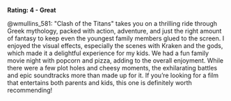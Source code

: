 **Rating: 4 - Great**

@wmullins_581: "Clash of the Titans" takes you on a thrilling ride through Greek mythology, packed with action, adventure, and just the right amount of fantasy to keep even the youngest family members glued to the screen. I enjoyed the visual effects, especially the scenes with Kraken and the gods, which made it a delightful experience for my kids. We had a fun family movie night with popcorn and pizza, adding to the overall enjoyment. While there were a few plot holes and cheesy moments, the exhilarating battles and epic soundtracks more than made up for it. If you’re looking for a film that entertains both parents and kids, this one is definitely worth recommending!